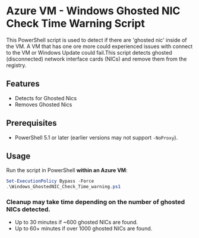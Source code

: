
# Azure VM - Windows Ghosted NIC Check Time Warning Script

This PowerShell script is used to detect if there are 'ghosted nic' inside of the VM. A VM that has one ore more could experienced issues with connect to the VM or Windows Update could fail.This script detects ghosted (disconnected) network interface cards (NICs) and remove them from the registry.

## Features

- Detects for Ghosted Nics
- Removes Ghosted Nics

## Prerequisites

- PowerShell 5.1 or later (earlier versions may not support `-NoProxy`).

## Usage

Run the script in PowerShell **within an Azure VM**:

```powershell
Set-ExecutionPolicy Bypass -Force
.\Windows_GhostedNIC_Check_Time_warning.ps1
```

### Cleanup may take time depending on the number of ghosted NICs detected.
- Up to 30 minutes if ~600 ghosted NICs are found.
- Up to 60+ minutes if over 1000 ghosted NICs are found.

